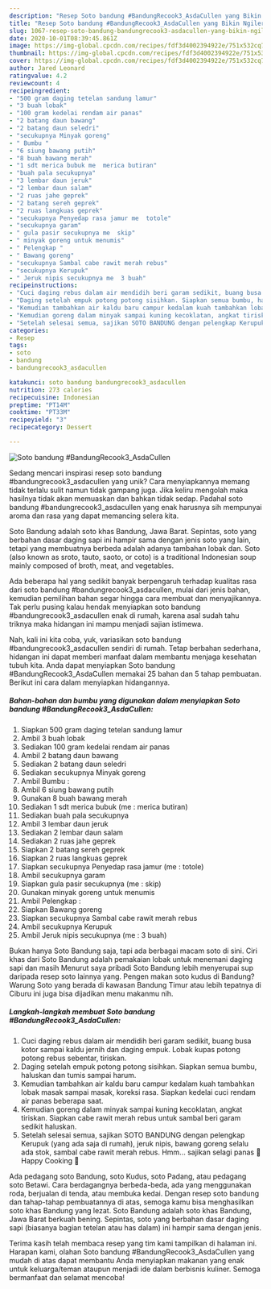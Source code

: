 ```yaml
---
description: "Resep Soto bandung #BandungRecook3_AsdaCullen yang Bikin Ngiler"
title: "Resep Soto bandung #BandungRecook3_AsdaCullen yang Bikin Ngiler"
slug: 1067-resep-soto-bandung-bandungrecook3-asdacullen-yang-bikin-ngiler
date: 2020-10-01T08:39:45.861Z
image: https://img-global.cpcdn.com/recipes/fdf3d4002394922e/751x532cq70/soto-bandung-bandungrecook3_asdacullen-foto-resep-utama.jpg
thumbnail: https://img-global.cpcdn.com/recipes/fdf3d4002394922e/751x532cq70/soto-bandung-bandungrecook3_asdacullen-foto-resep-utama.jpg
cover: https://img-global.cpcdn.com/recipes/fdf3d4002394922e/751x532cq70/soto-bandung-bandungrecook3_asdacullen-foto-resep-utama.jpg
author: Jared Leonard
ratingvalue: 4.2
reviewcount: 4
recipeingredient:
- "500 gram daging tetelan sandung lamur"
- "3 buah lobak"
- "100 gram kedelai rendam air panas"
- "2 batang daun bawang"
- "2 batang daun seledri"
- "secukupnya Minyak goreng"
- " Bumbu "
- "6 siung bawang putih"
- "8 buah bawang merah"
- "1 sdt merica bubuk me  merica butiran"
- "buah pala secukupnya"
- "3 lembar daun jeruk"
- "2 lembar daun salam"
- "2 ruas jahe geprek"
- "2 batang sereh geprek"
- "2 ruas langkuas geprek"
- "secukupnya Penyedap rasa jamur me  totole"
- "secukupnya garam"
- " gula pasir secukupnya me  skip"
- " minyak goreng untuk menumis"
- " Pelengkap "
- " Bawang goreng"
- "secukupnya Sambal cabe rawit merah rebus"
- "secukupnya Kerupuk"
- " Jeruk nipis secukupnya me  3 buah"
recipeinstructions:
- "Cuci daging rebus dalam air mendidih beri garam sedikit, buang busa kotor sampai kaldu jernih dan daging empuk. Lobak kupas potong potong rebus sebentar, tiriskan."
- "Daging setelah empuk potong potong sisihkan. Siapkan semua bumbu, haluskan dan tumis sampai harum."
- "Kemudian tambahkan air kaldu baru campur kedalam kuah tambahkan lobak masak sampai masak, koreksi rasa. Siapkan kedelai cuci rendam air panas beberapa saat."
- "Kemudian goreng dalam minyak sampai kuning kecoklatan, angkat tiriskan. Siapkan cabe rawit merah rebus untuk sambal beri garam sedikit haluskan."
- "Setelah selesai semua, sajikan SOTO BANDUNG dengan pelengkap Kerupuk (yang ada saja di rumah), jeruk nipis, bawang goreng selalu ada stok, sambal cabe rawit merah rebus. Hmm... sajikan selagi panas 🤤 Happy Cooking 💪"
categories:
- Resep
tags:
- soto
- bandung
- bandungrecook3_asdacullen

katakunci: soto bandung bandungrecook3_asdacullen 
nutrition: 273 calories
recipecuisine: Indonesian
preptime: "PT14M"
cooktime: "PT33M"
recipeyield: "3"
recipecategory: Dessert

---
```



![Soto bandung #BandungRecook3_AsdaCullen](https://img-global.cpcdn.com/recipes/fdf3d4002394922e/751x532cq70/soto-bandung-bandungrecook3_asdacullen-foto-resep-utama.jpg)

Sedang mencari inspirasi resep soto bandung #bandungrecook3_asdacullen yang unik? Cara menyiapkannya memang tidak terlalu sulit namun tidak gampang juga. Jika keliru mengolah maka hasilnya tidak akan memuaskan dan bahkan tidak sedap. Padahal soto bandung #bandungrecook3_asdacullen yang enak harusnya sih mempunyai aroma dan rasa yang dapat memancing selera kita.

Soto Bandung adalah soto khas Bandung, Jawa Barat. Sepintas, soto yang berbahan dasar daging sapi ini hampir sama dengan jenis soto yang lain, tetapi yang membuatnya berbeda adalah adanya tambahan lobak dan. Soto (also known as sroto, tauto, saoto, or coto) is a traditional Indonesian soup mainly composed of broth, meat, and vegetables.

Ada beberapa hal yang sedikit banyak berpengaruh terhadap kualitas rasa dari soto bandung #bandungrecook3_asdacullen, mulai dari jenis bahan, kemudian pemilihan bahan segar hingga cara membuat dan menyajikannya. Tak perlu pusing kalau hendak menyiapkan soto bandung #bandungrecook3_asdacullen enak di rumah, karena asal sudah tahu triknya maka hidangan ini mampu menjadi sajian istimewa.


Nah, kali ini kita coba, yuk, variasikan soto bandung #bandungrecook3_asdacullen sendiri di rumah. Tetap berbahan sederhana, hidangan ini dapat memberi manfaat dalam membantu menjaga kesehatan tubuh kita. Anda dapat menyiapkan Soto bandung #BandungRecook3_AsdaCullen memakai 25 bahan dan 5 tahap pembuatan. Berikut ini cara dalam menyiapkan hidangannya.

<!--inarticleads1-->

##### Bahan-bahan dan bumbu yang digunakan dalam menyiapkan Soto bandung #BandungRecook3_AsdaCullen:

1. Siapkan 500 gram daging tetelan sandung lamur
1. Ambil 3 buah lobak
1. Sediakan 100 gram kedelai rendam air panas
1. Ambil 2 batang daun bawang
1. Sediakan 2 batang daun seledri
1. Sediakan secukupnya Minyak goreng
1. Ambil  Bumbu :
1. Ambil 6 siung bawang putih
1. Gunakan 8 buah bawang merah
1. Sediakan 1 sdt merica bubuk (me : merica butiran)
1. Sediakan buah pala secukupnya
1. Ambil 3 lembar daun jeruk
1. Sediakan 2 lembar daun salam
1. Sediakan 2 ruas jahe geprek
1. Siapkan 2 batang sereh geprek
1. Siapkan 2 ruas langkuas geprek
1. Siapkan secukupnya Penyedap rasa jamur (me : totole)
1. Ambil secukupnya garam
1. Siapkan  gula pasir secukupnya (me : skip)
1. Gunakan  minyak goreng untuk menumis
1. Ambil  Pelengkap :
1. Siapkan  Bawang goreng
1. Siapkan secukupnya Sambal cabe rawit merah rebus
1. Ambil secukupnya Kerupuk
1. Ambil  Jeruk nipis secukupnya (me : 3 buah)


Bukan hanya Soto Bandung saja, tapi ada berbagai macam soto di sini. Ciri khas dari Soto Bandung adalah pemakaian lobak untuk menemani daging sapi dan masih Menurut saya pribadi Soto Bandung lebih menyerupai sup daripada resep soto lainnya yang. Pengen makan soto kudus di Bandung? Warung Soto yang berada di kawasan Bandung Timur atau lebih tepatnya di Ciburu ini juga bisa dijadikan menu makanmu nih. 

<!--inarticleads2-->

##### Langkah-langkah membuat Soto bandung #BandungRecook3_AsdaCullen:

1. Cuci daging rebus dalam air mendidih beri garam sedikit, buang busa kotor sampai kaldu jernih dan daging empuk. Lobak kupas potong potong rebus sebentar, tiriskan.
1. Daging setelah empuk potong potong sisihkan. Siapkan semua bumbu, haluskan dan tumis sampai harum.
1. Kemudian tambahkan air kaldu baru campur kedalam kuah tambahkan lobak masak sampai masak, koreksi rasa. Siapkan kedelai cuci rendam air panas beberapa saat.
1. Kemudian goreng dalam minyak sampai kuning kecoklatan, angkat tiriskan. Siapkan cabe rawit merah rebus untuk sambal beri garam sedikit haluskan.
1. Setelah selesai semua, sajikan SOTO BANDUNG dengan pelengkap Kerupuk (yang ada saja di rumah), jeruk nipis, bawang goreng selalu ada stok, sambal cabe rawit merah rebus. Hmm... sajikan selagi panas 🤤 Happy Cooking 💪


Ada pedagang soto Bandung, soto Kudus, soto Padang, atau pedagang soto Betawi. Cara berdagangnya berbeda-beda, ada yang menggunakan roda, berjualan di tenda, atau membuka kedai. Dengan resep soto bandung dan tahap-tahap pembuatannya di atas, semoga kamu bisa menghasilkan soto khas Bandung yang lezat. Soto Bandung adalah soto khas Bandung, Jawa Barat berkuah bening. Sepintas, soto yang berbahan dasar daging sapi (biasanya bagian tetelan atau has dalam) ini hampir sama dengan jenis. 

Terima kasih telah membaca resep yang tim kami tampilkan di halaman ini. Harapan kami, olahan Soto bandung #BandungRecook3_AsdaCullen yang mudah di atas dapat membantu Anda menyiapkan makanan yang enak untuk keluarga/teman ataupun menjadi ide dalam berbisnis kuliner. Semoga bermanfaat dan selamat mencoba!
